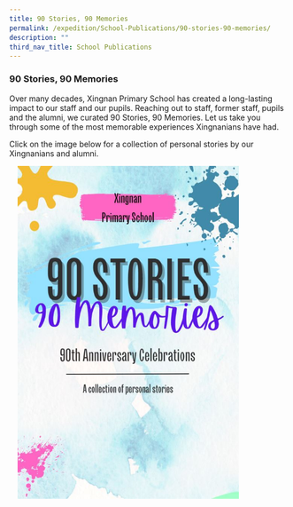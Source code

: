 ```yaml
---
title: 90 Stories, 90 Memories
permalink: /expedition/School-Publications/90-stories-90-memories/
description: ""
third_nav_title: School Publications
---
```

### 90 Stories, 90 Memories

Over many decades, Xingnan Primary School has created a long-lasting impact to our staff and our pupils. Reaching out to staff, former staff, pupils and the alumni, we curated 90 Stories, 90 Memories. Let us take you through some of the most memorable experiences Xingnanians have had.

Click on the image below for a collection of personal stories by our Xingnanians and alumni.


<a href="https://www.canva.com/design/DAFGKoDKAS0/view?utm_content=DAFGKoDKAS0&utm_campaign=designshare&utm_medium=embeds&utm_source=link#1"><img src="/images/Events/90%20Stories.jpg" style="width:400px;height:600px;margin-left:15px;" align="center" ></a>